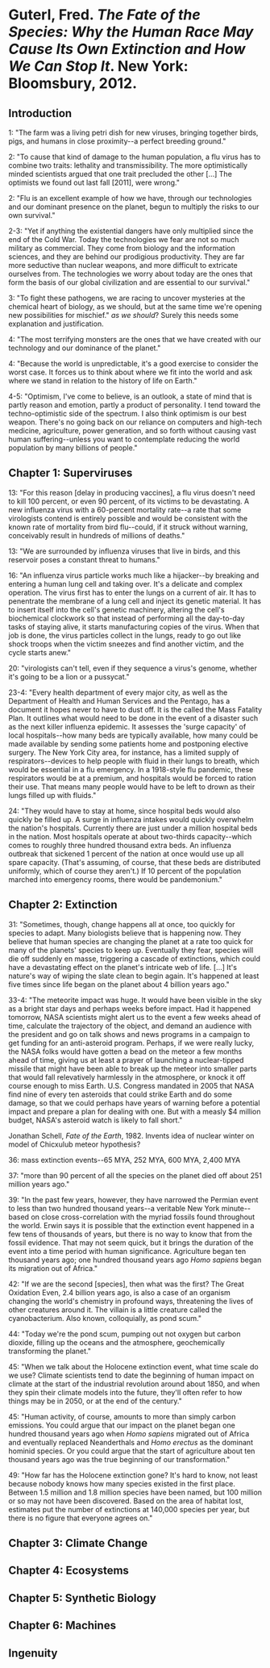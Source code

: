 Guterl, Fred. *The Fate of the Species: Why the Human Race May Cause Its Own Extinction and How We Can Stop It*. New York: Bloomsbury, 2012.
===

Introduction
---

1:  "The farm was a living petri dish for new viruses, bringing together birds, pigs, and humans in close proximity--a perfect breeding ground."

2:  "To cause that kind of damage to the human population, a flu virus has to combine two traits: lethality and transmissibility. The more optimistically minded scientists argued that one trait precluded the other [...] The optimists we found out last fall [2011], were wrong."

2:  "Flu is an excellent example of how we have, through our technologies and our dominant presence on the planet, begun to multiply the risks to our own survival."

2-3:  "Yet if anything the existential dangers have only multiplied since the end of the Cold War. Today the technologies we fear are not so much military as commercial. They come from biology and the information sciences, and they are behind our prodigious productivity. They are far more seductive than nuclear weapons, and more difficult to extricate ourselves from. The technologies we worry about today are the ones that form the basis of our global civilization and are essential to our survival."

3:  "To fight these pathogens, we are racing to uncover mysteries at the chemical heart of biology, as we should, but at the same time we're opening new possibilities for mischief." *as we should*? Surely this needs some explanation and justification.

4:  "The most terrifying monsters are the ones that we have created with our technology and our dominance of the planet."

4:  "Because the world is unpredictable, it's a good exercise to consider the worst case. It forces us to think about where we fit into the world and ask where we stand in relation to the history of life on Earth."

4-5:  "Optimism, I've come to believe, is an outlook, a state of mind that is partly reason and emotion, partly a product of personality. I tend toward the techno-optimistic side of the spectrum. I also think optimism is our best weapon. There's no going back on our reliance on computers and high-tech medicine, agriculture, power generation, and so forth without causing vast human suffering--unless you want to contemplate reducing the world population by many billions of people."

Chapter 1: Superviruses
---

13:  "For this reason [delay in producing vaccines], a flu virus doesn't need to kill 100 percent, or even 90 percent, of its victims to be devastating. A new influenza virus with a 60-percent mortality rate--a rate that some virologists contend is entirely possible and would be consistent with the known rate of mortality from bird flu--could, if it struck without warning, conceivably result in hundreds of millions of deaths."

13:  "We are surrounded by influenza viruses that live in birds, and this reservoir poses a constant threat to humans."

16:  "An influenza virus particle works much like a hijacker--by breaking and entering a human lung cell and taking over. It's a delicate and complex operation. The virus first has to enter the lungs on a current of air. It has to penentrate the membrane of a lung cell and inject its genetic material. It has to insert itself into the cell's genetic machinery, altering the cell's biochemical clockwork so that instead of performing all the day-to-day tasks of staying alive, it starts manufacturing copies of the virus. When that job is done, the virus particles collect in the lungs, ready to go out like shock troops when the victim sneezes and find another victim, and the cycle starts anew."

20:  "virologists can't tell, even if they sequence a virus's genome, whether it's going to be a lion or a pussycat."

23-4:  "Every health department of every major city, as well as the Department of Health and Human Services and the Pentago, has a document it hopes never to have to dust off. It is the called the Mass Fatality Plan. It outlines what would need to be done in the event of a disaster such as the next killer influenza epidemic. It assesses the 'surge capacity' of local hospitals--how many beds are typically available, how many could be made available by sending some patients home and postponing elective surgery. The New York City area, for instance, has a limited supply of respirators--devices to help people with fluid in their lungs to breath, which would be essential in a flu emergency. In a 1918-style flu pandemic, these respirators would be at a premium, and hospitals would be forced to ration their use. That means many people would have to be left to drown as their lungs filled up with fluids."

24:  "They would have to stay at home, since hospital beds would also quickly be filled up. A surge in influenza intakes would quickly overwhelm the nation's hospitals. Currently there are just under a million hospital beds in the nation. Most hospitals operate at about two-thirds capacity--which comes to roughly three hundred thousand extra beds. An influenza outbreak that sickened 1 percent of the nation at once would use up all spare capacity. (That's assuming, of course, that these beds are distributed uniformly, which of course they aren't.) If 10 percent of the population marched into emergency rooms, there would be pandemonium."

Chapter 2: Extinction
---

31:  "Sometimes, though, change happens all at once, too quickly for species to adapt. Many biologists believe that is happening now. They believe that human species are changing the planet at a rate too quick for many of the planets' species to keep up. Eventually they fear, species will die off suddenly en masse, triggering a cascade of extinctions, which could have a devastating effect on the planet's intricate web of life. [...] It's nature's way of wiping the slate clean to begin again. It's happened at least five times since life began on the planet about 4 billion years ago."

33-4:  "The meteorite impact was huge. It would have been visible in the sky as a bright star days and perhaps weeks before impact. Had it happened tomorrow, NASA scientists might alert us to the event a few weeks ahead of time, calculate the trajectory of the object, and demand an audience with the president and go on talk shows and news programs in a campaign to get funding for an anti-asteroid program. Perhaps, if we were really lucky, the NASA folks would have gotten a bead on the meteor a few months ahead of time, giving us at least a prayer of launching a nuclear-tipped missile that might have been able to break up the meteor into smaller parts that would fall relevatively harmlessly in the atmosphere, or knock it off course enough to miss Earth. U.S. Congress mandated in 2005 that NASA find nine of every ten asteroids that could strike Earth and do some damage, so that we could perhaps have years of warning before a potential impact and prepare a plan for dealing with one. But with a measly $4 million budget, NASA's asteroid watch is likely to fall short."

Jonathan Schell, *Fate of the Earth*, 1982. Invents idea of nuclear winter on model of Chicxulub meteor hypothesis?

36:  mass extinction events--65 MYA, 252 MYA, 600 MYA, 2,400 MYA

37:  "more than 90 percent of all the species on the planet died off about 251 million years ago."

39:  "In the past few years, however, they have narrowed the Permian event to less than two hundred thousand years--a veritable New York minute--based on close cross-correlation with the myriad fossils found throughout the world. Erwin says it is possible that the extinction event happened in a few tens of thousands of years, but there is no way to know that from the fossil evidence. That may not seem quick, but it brings the duration of the event into a time period with human significance. Agriculture began ten thousand years ago; one hundred thousand years ago *Homo sapiens* began its migration out of Africa."

42:  "If we are the second [species], then what was the first? The Great Oxidation Even, 2.4 billion years ago, is also a case of an organism changing the world's chemistry in profound ways, threatening the lives of other creatures around it. The villain is a little creature called the cyanobacterium. Also known, colloquially, as pond scum."

44:  "Today we're the pond scum, pumping out not oxygen but carbon dioxide, filling up the oceans and the atmosphere, geochemically transforming the planet."

45:  "When we talk about the Holocene extinction event, what time scale do we use? Climate scientists tend to date the beginning of human impact on climate at the start of the industrial revolution around about 1850, and when they spin their climate models into the future, they'll often refer to how things may be in 2050, or at the end of the century."

45:  "Human activity, of course, amounts to more than simply carbon emissions. You could argue that our impact on the planet began one hundred thousand years ago when *Homo sapiens* migrated out of Africa and eventually replaced Neanderthals and *Homo erectus* as the dominant hominid species. Or you could argue that the start of agriculture about ten thousand years ago was the true beginning of our transformation."

49:  "How far has the Holocene extinction gone? It's hard to know, not least because nobody knows how many species existed in the first place. Between 1.5 million and 1.8 million species have been named, but 100 million or so may not have been discovered. Based on the area of habitat lost, estimates put the number of extinctions at 140,000 species per year, but there is no figure that everyone agrees on."

Chapter 3: Climate Change
---

Chapter 4: Ecosystems
---

Chapter 5: Synthetic Biology
---

Chapter 6: Machines
---

Ingenuity
---
